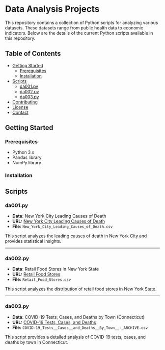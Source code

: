 # Data Analysis Projects

This repository contains a collection of Python scripts for analyzing various datasets. These datasets range from public health data to economic indicators. Below are the details of the current Python scripts available in this repository.

## Table of Contents

- [Getting Started](#getting-started)
  - [Prerequisites](#prerequisites)
  - [Installation](#installation)
- [Scripts](#scripts)
  - [da001.py](#da001py)
  - [da002.py](#da002py)
  - [da003.py](#da003py)
- [Contributing](#contributing)
- [License](#license)
- [Contact](#contact)

## Getting Started

### Prerequisites

- Python 3.x
- Pandas library
- NumPy library

### Installation

## Scripts

### da001.py

- **Data:** New York City Leading Causes of Death
- **URL:** [New York City Leading Causes of Death](https://data.cityofnewyork.us/Health/New-York-City-Leading-Causes-of-Death/jb7j-dtam)
- **File:** `New_York_City_Leading_Causes_of_Death.csv`

This script analyzes the leading causes of death in New York City and provides statistical insights.

---

### da002.py

- **Data:** Retail Food Stores in New York State
- **URL:** [Retail Food Stores](https://data.ny.gov/Economic-Development/Retail-Food-Stores/9a8c-vfzj)
- **File:** `Retail_Food_Stores.csv`

This script analyzes the distribution of retail food stores in New York State.

---

### da003.py

- **Data:** COVID-19 Tests, Cases, and Deaths by Town (Connecticut)
- **URL:** [COVID-19 Tests, Cases, and Deaths](https://data.ct.gov/Health-and-Human-Services/COVID-19-Tests-Cases-and-Deaths-By-Town-ARCHIVE/28fr-iqnx)
- **File:** `COVID-19_Tests__Cases__and_Deaths__By_Town__-_ARCHIVE.csv`

This script provides a detailed analysis of COVID-19 tests, cases, and deaths by town in Connecticut.

